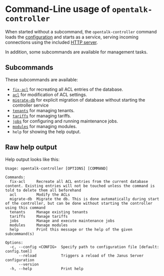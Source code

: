 <!--
SPDX-FileCopyrightText: OpenTalk GmbH <mail@opentalk.eu>
SPDX-License-Identifier: EUPL-1.2
-->

# Command-Line usage of `opentalk-controller`

When started without a subcommand, the `opentalk-controller` command loads the
[configuration](configuration.md) and starts as a service, serving incoming
connections using the included [HTTP server](http_server.md).

In addition, some subcommands are available for management tasks.

## Subcommands

These subcommands are available:

- [`fix-acl`](acl.md#opentalk-controller-fix-acl-subcommand) for recreating all ACL entries of the database.
- [`acl`](acl.md#opentalk-controller-acl-subcommand) for modification of ACL settings.
- [`migrate-db`](database.md#opentalk-controller-migrate-db-subcommand) for explicit migration of database without starting the controller service
- [`tenants`](tenants.md#opentalk-controller-tenants-subcommand) for managing tenants.
- [`tariffs`](tariffs.md#opentalk-controller-tariffs-subcommand) for managing tariffs.
- [`jobs`](jobs.md#opentalk-controller-jobs-subcommand) for configuring and running maintenance jobs.
- [`modules`](modules.md#opentalk-controller-modules-subcommand) for managing modules.
- `help` for showing the help output.

## Raw help output

Help output looks like this:

<!-- begin:fromfile:text:cli-usage/opentalk-controller-help -->

```text
Usage: opentalk-controller [OPTIONS] [COMMAND]

Commands:
  fix-acl     Recreate all ACL entries from the current database content. Existing entries will not be touched unless the command is told to delete them all beforehand
  acl         Modify the ACLs
  migrate-db  Migrate the db. This is done automatically during start of the controller, but can be done without starting the controller using this command
  tenants     Manage existing tenants
  tariffs     Manage tariffs
  jobs        Manage and execute maintenance jobs
  modules     Manage modules
  help        Print this message or the help of the given subcommand(s)

Options:
  -c, --config <CONFIG>  Specify path to configuration file [default: config.toml]
      --reload           Triggers a reload of the Janus Server configuration
      --version
  -h, --help             Print help
```

<!-- end:fromfile:text:cli-usage/opentalk-controller-help -->
